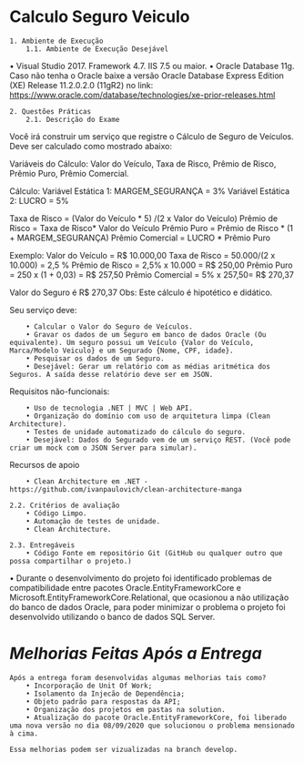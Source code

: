 # Calculo Seguro Veiculo

	1. Ambiente de Execução
		1.1. Ambiente de Execução Desejável
• Visual Studio 2017. Framework 4.7. IIS 7.5 ou maior. • Oracle Database 11g. Caso não tenha o Oracle baixe a versão Oracle Database Express Edition (XE) Release 11.2.0.2.0 (11gR2) no link: https://www.oracle.com/database/technologies/xe-prior-releases.html

	2. Questões Práticas
		2.1. Descrição do Exame
Você irá construir um serviço que registre o Cálculo de Seguro de Veículos. Deve ser calculado como mostrado abaixo:

Variáveis do Cálculo: Valor do Veículo, Taxa de Risco, Prêmio de Risco, Prêmio Puro, Prêmio Comercial.

Cálculo: Variável Estática 1: MARGEM_SEGURANÇA = 3% Variável Estática 2: LUCRO = 5%

Taxa de Risco = (Valor do Veículo * 5) /(2 x Valor do Veículo) Prêmio de Risco = Taxa de Risco* Valor do Veículo Prêmio Puro = Prêmio de Risco * (1 + MARGEM_SEGURANÇA) Prêmio Comercial = LUCRO * Prêmio Puro

Exemplo: Valor do Veículo = R$ 10.000,00 Taxa de Risco = 50.000/(2 x 10.000) = 2,5 % Prêmio de Risco = 2,5% x 10.000 = R$ 250,00 Prêmio Puro = 250 x (1 + 0,03) = R$ 257,50 Prêmio Comercial = 5% x 257,50= R$ 270,37

Valor do Seguro é R$ 270,37 Obs: Este cálculo é hipotético e didático.

Seu serviço deve:

		• Calcular o Valor do Seguro de Veículos. 
		• Gravar os dados de um Seguro em banco de dados Oracle (Ou equivalente). Um seguro possui um Veículo {Valor do Veículo, Marca/Modelo Veiculo} e um Segurado {Nome, CPF, idade}. 
		• Pesquisar os dados de um Seguro. 
		• Desejável: Gerar um relatório com as médias aritmética dos Seguros. A saída desse relatório deve ser em JSON.

Requisitos não-funcionais:

		• Uso de tecnologia .NET | MVC | Web API. 
		• Organização do domínio com uso de arquitetura limpa (Clean Architecture). 
		• Testes de unidade automatizado do cálculo do seguro. 
		• Desejável: Dados do Segurado vem de um serviço REST. (Você pode criar um mock com o JSON Server para simular).

Recursos de apoio

		• Clean Architecture em .NET - https://github.com/ivanpaulovich/clean-architecture-manga

	2.2. Critérios de avaliação
		• Código Limpo. 
		• Automação de testes de unidade. 
		• Clean Architecture.

	2.3. Entregáveis
		• Código Fonte em repositório Git (GitHub ou qualquer outro que possa compartilhar o projeto.)
		
		
• Durante o desenvolvimento do projeto foi identificado problemas de compatibilidade entre pacotes Oracle.EntityFrameworkCore e Microsoft.EntityFrameworkCore.Relational, que ocasionou a não utilização do banco de dados Oracle, para poder minimizar o problema o projeto foi desenvolvido utilizando o banco de dados SQL Server. 		
		
#	***Melhorias Feitas Após a Entrega***
	Após a entrega foram desenvolvidas algumas melhorias tais como?
		• Incorporação de Unit Of Work;
		• Isolamento da Injecão de Dependência;
		• Objeto padrão para respostas da API;
		• Organização dos projetos em pastas na solution.
		• Atualização do pacote Oracle.EntityFrameworkCore, foi liberado uma nova versão no dia 08/09/2020 que solucionou o problema mensionado à cima.
		
	Essa melhorias podem ser vizualizadas na branch develop.		
		
